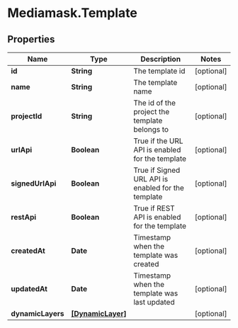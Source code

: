 # Mediamask.Template

## Properties

Name | Type | Description | Notes
------------ | ------------- | ------------- | -------------
**id** | **String** | The template id | [optional] 
**name** | **String** | The template name | [optional] 
**projectId** | **String** | The id of the project the template belongs to | [optional] 
**urlApi** | **Boolean** | True if the URL API is enabled for the template | [optional] 
**signedUrlApi** | **Boolean** | True if Signed URL API is enabled for the template | [optional] 
**restApi** | **Boolean** | True if REST API is enabled for the template | [optional] 
**createdAt** | **Date** | Timestamp when the template was created | [optional] 
**updatedAt** | **Date** | Timestamp when the template was last updated | [optional] 
**dynamicLayers** | [**[DynamicLayer]**](DynamicLayer.md) |  | [optional] 


